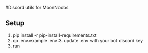 #Discord utils for MoonNoobs

## Setup
1. pip install -r pip-install-requirements.txt 
2. cp .env.example .env
    3. update .env with your bot discord key
3. run